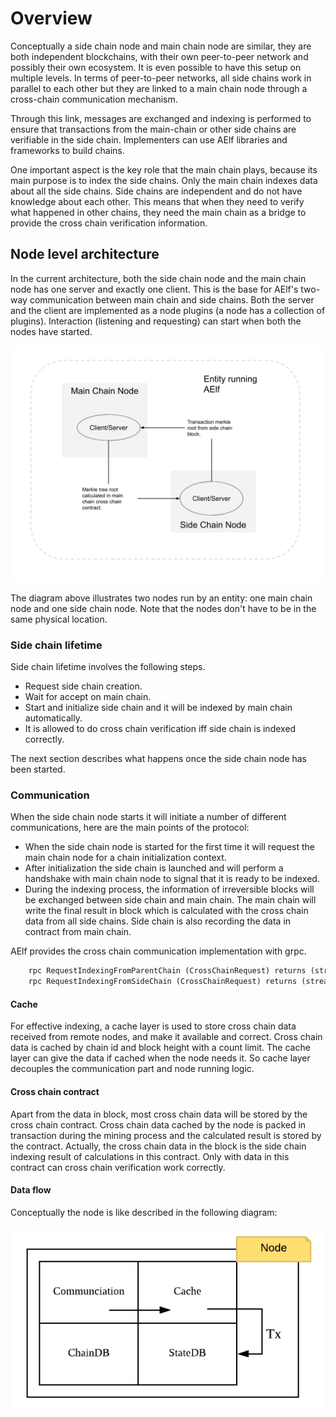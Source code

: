 Overview
========

Conceptually a side chain node and main chain node are similar, they are
both independent blockchains, with their own peer-to-peer network and
possibly their own ecosystem. It is even possible to have this setup on
multiple levels. In terms of peer-to-peer networks, all side chains work
in parallel to each other but they are linked to a main chain node
through a cross-chain communication mechanism.

Through this link, messages are exchanged and indexing is performed to
ensure that transactions from the main-chain or other side chains are
verifiable in the side chain. Implementers can use AElf libraries and
frameworks to build chains.

One important aspect is the key role that the main chain plays, because
its main purpose is to index the side chains. Only the main chain
indexes data about all the side chains. Side chains are independent and
do not have knowledge about each other. This means that when they need
to verify what happened in other chains, they need the main chain as a
bridge to provide the cross chain verification information.

Node level architecture
-----------------------

In the current architecture, both the side chain node and the main chain
node has one server and exactly one client. This is the base for AElf's
two-way communication between main chain and side chains. Both the
server and the client are implemented as a node plugins (a node has a
collection of plugins). Interaction (listening and requesting) can start
when both the nodes have started.

![image](side-chain-nodes.png)

The diagram above illustrates two nodes run by an entity: one main chain
node and one side chain node. Note that the nodes don't have to be in
the same physical location.

### Side chain lifetime

Side chain lifetime involves the following steps. 

- Request side chain creation.
- Wait for accept on main chain.
- Start and initialize side chain and it will be indexed by main
  chain automatically.
- It is allowed to do cross chain verification iff side chain is
  indexed correctly.

The next section describes what happens once the side chain node has
been started.

### Communication

When the side chain node starts it will initiate a number of different
communications, here are the main points of the protocol: 
- When the side chain node is started for the first time it will request the main
chain node for a chain initialization context. 
- After initialization the side chain is launched and will perform a handshake with main chain
node to signal that it is ready to be indexed. 
- During the indexing process, the information of irreversible blocks will be exchanged
between side chain and main chain. The main chain will write the final
result in block which is calculated with the cross chain data from all
side chains. Side chain is also recording the data in contract from main
chain. 

AElf provides the cross chain communication implementation with grpc.
 
``` Protobuf
    rpc RequestIndexingFromParentChain (CrossChainRequest) returns (stream acs7.ParentChainBlockData) {}
    rpc RequestIndexingFromSideChain (CrossChainRequest) returns (stream acs7.SideChainBlockData) {}
```

#### Cache

For effective indexing, a cache layer is used to store cross chain data
received from remote nodes, and make it available and correct. Cross
chain data is cached by chain id and block height with a count limit.
The cache layer can give the data if cached when the node needs it. So
cache layer decouples the communication part and node running logic.

#### Cross chain contract

Apart from the data in block, most cross chain data will be stored by
the cross chain contract. Cross chain data cached by the node is packed
in transaction during the mining process and the calculated result is
stored by the contract. Actually, the cross chain data in the block is
the side chain indexing result of calculations in this contract. Only
with data in this contract can cross chain verification work correctly.

#### Data flow

Conceptually the node is like described in the following diagram:

![image](architecture-node.png)
